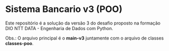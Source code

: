 # Sistema Bancario v3 (POO)

Este repositório é a solução da versão 3 do desafio proposto na formação DIO NTT DATA - Engenharia de Dados com Python.

Obs.: O arquivo principal é o **main-v3** juntamente com o arquivo de classes **classes-poo**.

